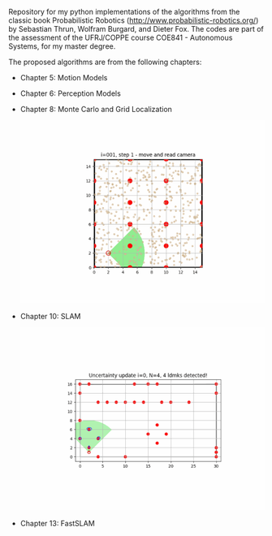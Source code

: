 Repository for my python implementations of the algorithms from the classic book Probabilistic Robotics (http://www.probabilistic-robotics.org/)
by Sebastian Thrun, Wolfram Burgard, and Dieter Fox. The codes are part
of the assessment of the UFRJ/COPPE course COE841 - Autonomous Systems, for my master degree.

The proposed algorithms are from the following chapters:
- Chapter 5: Motion Models
- Chapter 6: Perception Models
- Chapter 8: Monte Carlo and Grid Localization

  ![Alt Text](movies/augMCL_movie.gif)
- Chapter 10: SLAM

  ![Alt Text](movies/EKF_SLAM_movie.gif)
- Chapter 13: FastSLAM



